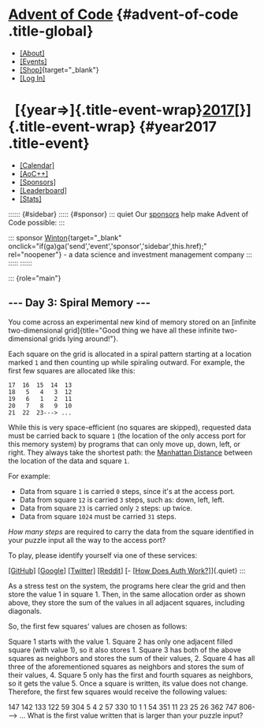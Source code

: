 <div>

<div>

# [Advent of Code](/) {#advent-of-code .title-global}

-   [\[About\]](/2017/about)
-   [\[Events\]](/2017/events)
-   [\[Shop\]](https://teespring.com/stores/advent-of-code){target="_blank"}
-   [\[Log In\]](/2017/auth/login)

</div>

<div>

#   [{year=\>]{.title-event-wrap}[2017](/2017)[}]{.title-event-wrap} {#year2017 .title-event}

-   [\[Calendar\]](/2017)
-   [\[AoC++\]](/2017/support)
-   [\[Sponsors\]](/2017/sponsors)
-   [\[Leaderboard\]](/2017/leaderboard)
-   [\[Stats\]](/2017/stats)

</div>

</div>

:::::: {#sidebar}
::::: {#sponsor}
::: quiet
Our [sponsors](/2017/sponsors) help make Advent of Code possible:
:::

::: sponsor
[Winton](http://winton.com/){target="_blank"
onclick="if(ga)ga('send','event','sponsor','sidebar',this.href);"
rel="noopener"} - a data science and investment management company
:::
:::::
::::::

::: {role="main"}
## \-\-- Day 3: Spiral Memory \-\--

You come across an experimental new kind of memory stored on an
[infinite two-dimensional
grid]{title="Good thing we have all these infinite two-dimensional grids lying around!"}.

Each square on the grid is allocated in a spiral pattern starting at a
location marked `1` and then counting up while spiraling outward. For
example, the first few squares are allocated like this:

    17  16  15  14  13
    18   5   4   3  12
    19   6   1   2  11
    20   7   8   9  10
    21  22  23---> ...

While this is very space-efficient (no squares are skipped), requested
data must be carried back to square `1` (the location of the only access
port for this memory system) by programs that can only move up, down,
left, or right. They always take the shortest path: the [Manhattan
Distance](https://en.wikipedia.org/wiki/Taxicab_geometry) between the
location of the data and square `1`.

For example:

-   Data from square `1` is carried `0` steps, since it\'s at the access
    port.
-   Data from square `12` is carried `3` steps, such as: down, left,
    left.
-   Data from square `23` is carried only `2` steps: up twice.
-   Data from square `1024` must be carried `31` steps.

*How many steps* are required to carry the data from the square
identified in your puzzle input all the way to the access port?

To play, please identify yourself via one of these services:

[\[GitHub\]](/auth/github) [\[Google\]](/auth/google)
[\[Twitter\]](/auth/twitter) [\[Reddit\]](/auth/reddit) [- [\[How Does
Auth Work?\]](/about#faq_auth)]{.quiet}
:::

As a stress test on the system, the programs here clear the grid and then store the value 1 in square 1. Then, in the same allocation order as shown above, they store the sum of the values in all adjacent squares, including diagonals.

So, the first few squares' values are chosen as follows:

Square 1 starts with the value 1.
Square 2 has only one adjacent filled square (with value 1), so it also stores 1.
Square 3 has both of the above squares as neighbors and stores the sum of their values, 2.
Square 4 has all three of the aforementioned squares as neighbors and stores the sum of their values, 4.
Square 5 only has the first and fourth squares as neighbors, so it gets the value 5.
Once a square is written, its value does not change. Therefore, the first few squares would receive the following values:

147  142  133  122   59
304    5    4    2   57
330   10    1    1   54
351   11   23   25   26
362  747  806--->   ...
What is the first value written that is larger than your puzzle input?
